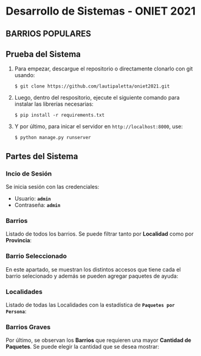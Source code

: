 # Desarrollo de Sistemas - ONIET 2021
## BARRIOS POPULARES
## Prueba del Sistema
1. Para empezar, descargue el repositorio o directamente clonarlo con git usando:
    ```text
    $ git clone https://github.com/lautipaletta/oniet2021.git
    ```
2. Luego, dentro del respositorio, ejecute el siguiente comando para instalar las librerías necesarias:
    ```text
    $ pip install -r requirements.txt
    ```
3. Y por último, para inicar el servidor en `http://localhost:8000`, use:
     ```text
     $ python manage.py runserver
     ```   
## Partes del Sistema

### Incio de Sesión
Se inicia sesión con las credenciales:
   - Usuario: **`admin`**
   - Contraseña: **`admin`**
  

### Barrios
Listado de todos los barrios. Se puede filtrar tanto por **Localidad** como por **Provincia**:

### Barrio Seleccionado

En este apartado, se muestran los distintos accesos que tiene cada el barrio selecionado y además se pueden agregar paquetes de ayuda:

### Localidades
Listado de todas las Localidades con la estadística de **`Paquetes por Persona`**:

### Barrios Graves
Por último, se observan los **Barrios** que requieren una mayor **Cantidad de Paquetes**. Se puede elegir la cantidad que se desea mostrar: